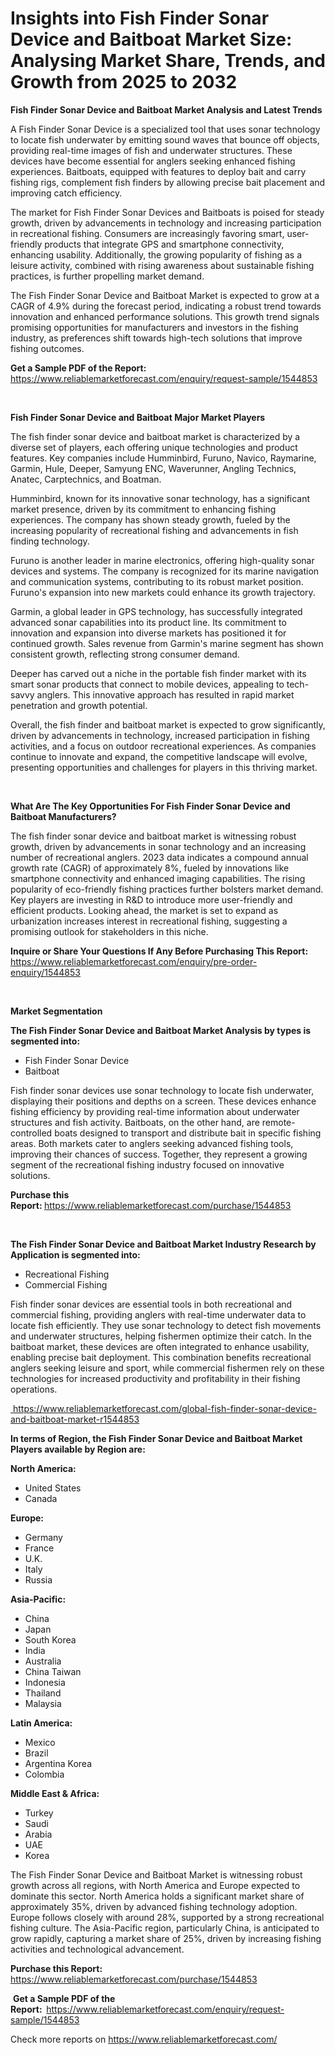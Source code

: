 <p><h1>Insights into Fish Finder Sonar Device and Baitboat Market Size: Analysing Market Share, Trends, and Growth from 2025 to 2032</h1></p><p><strong>Fish Finder Sonar Device and Baitboat Market Analysis and Latest Trends</strong></p>
<p><p>A Fish Finder Sonar Device is a specialized tool that uses sonar technology to locate fish underwater by emitting sound waves that bounce off objects, providing real-time images of fish and underwater structures. These devices have become essential for anglers seeking enhanced fishing experiences. Baitboats, equipped with features to deploy bait and carry fishing rigs, complement fish finders by allowing precise bait placement and improving catch efficiency.</p><p>The market for Fish Finder Sonar Devices and Baitboats is poised for steady growth, driven by advancements in technology and increasing participation in recreational fishing. Consumers are increasingly favoring smart, user-friendly products that integrate GPS and smartphone connectivity, enhancing usability. Additionally, the growing popularity of fishing as a leisure activity, combined with rising awareness about sustainable fishing practices, is further propelling market demand.</p><p>The Fish Finder Sonar Device and Baitboat Market is expected to grow at a CAGR of 4.9% during the forecast period, indicating a robust trend towards innovation and enhanced performance solutions. This growth trend signals promising opportunities for manufacturers and investors in the fishing industry, as preferences shift towards high-tech solutions that improve fishing outcomes.</p></p>
<p><strong>Get a Sample PDF of the Report:&nbsp;</strong> <a href="https://www.reliablemarketforecast.com/enquiry/request-sample/1544853?utm_campaign=3169&utm_medium=2&utm_source=Github&utm_content=ia&utm_term=05042025&utm_id=fish-finder-sonar-device-and-baitboat">https://www.reliablemarketforecast.com/enquiry/request-sample/1544853</a></p>
<p>&nbsp;</p>
<p><strong>Fish Finder Sonar Device and Baitboat Major Market Players</strong></p>
<p><p>The fish finder sonar device and baitboat market is characterized by a diverse set of players, each offering unique technologies and product features. Key companies include Humminbird, Furuno, Navico, Raymarine, Garmin, Hule, Deeper, Samyung ENC, Waverunner, Angling Technics, Anatec, Carptechnics, and Boatman.</p><p>Humminbird, known for its innovative sonar technology, has a significant market presence, driven by its commitment to enhancing fishing experiences. The company has shown steady growth, fueled by the increasing popularity of recreational fishing and advancements in fish finding technology.</p><p>Furuno is another leader in marine electronics, offering high-quality sonar devices and systems. The company is recognized for its marine navigation and communication systems, contributing to its robust market position. Furuno's expansion into new markets could enhance its growth trajectory.</p><p>Garmin, a global leader in GPS technology, has successfully integrated advanced sonar capabilities into its product line. Its commitment to innovation and expansion into diverse markets has positioned it for continued growth. Sales revenue from Garmin's marine segment has shown consistent growth, reflecting strong consumer demand.</p><p>Deeper has carved out a niche in the portable fish finder market with its smart sonar products that connect to mobile devices, appealing to tech-savvy anglers. This innovative approach has resulted in rapid market penetration and growth potential.</p><p>Overall, the fish finder and baitboat market is expected to grow significantly, driven by advancements in technology, increased participation in fishing activities, and a focus on outdoor recreational experiences. As companies continue to innovate and expand, the competitive landscape will evolve, presenting opportunities and challenges for players in this thriving market.</p></p>
<p>&nbsp;</p>
<p><strong>What Are The Key Opportunities For Fish Finder Sonar Device and Baitboat Manufacturers?</strong></p>
<p><p>The fish finder sonar device and baitboat market is witnessing robust growth, driven by advancements in sonar technology and an increasing number of recreational anglers. 2023 data indicates a compound annual growth rate (CAGR) of approximately 8%, fueled by innovations like smartphone connectivity and enhanced imaging capabilities. The rising popularity of eco-friendly fishing practices further bolsters market demand. Key players are investing in R&D to introduce more user-friendly and efficient products. Looking ahead, the market is set to expand as urbanization increases interest in recreational fishing, suggesting a promising outlook for stakeholders in this niche.</p></p>
<p><strong>Inquire or Share Your Questions If Any Before Purchasing This Report:</strong> <a href="https://www.reliablemarketforecast.com/enquiry/pre-order-enquiry/1544853?utm_campaign=3169&utm_medium=2&utm_source=Github&utm_content=ia&utm_term=05042025&utm_id=fish-finder-sonar-device-and-baitboat">https://www.reliablemarketforecast.com/enquiry/pre-order-enquiry/1544853</a></p>
<p>&nbsp;</p>
<p><strong>Market Segmentation</strong></p>
<p><strong>The Fish Finder Sonar Device and Baitboat Market Analysis by types is segmented into:</strong></p>
<p><ul><li>Fish Finder Sonar Device</li><li>Baitboat</li></ul></p>
<p><p>Fish finder sonar devices use sonar technology to locate fish underwater, displaying their positions and depths on a screen. These devices enhance fishing efficiency by providing real-time information about underwater structures and fish activity. Baitboats, on the other hand, are remote-controlled boats designed to transport and distribute bait in specific fishing areas. Both markets cater to anglers seeking advanced fishing tools, improving their chances of success. Together, they represent a growing segment of the recreational fishing industry focused on innovative solutions.</p></p>
<p><strong>Purchase this Report:&nbsp;</strong><a href="https://www.reliablemarketforecast.com/purchase/1544853?utm_campaign=3169&utm_medium=2&utm_source=Github&utm_content=ia&utm_term=05042025&utm_id=fish-finder-sonar-device-and-baitboat">https://www.reliablemarketforecast.com/purchase/1544853</a></p>
<p>&nbsp;</p>
<p><strong>The Fish Finder Sonar Device and Baitboat Market Industry Research by Application is segmented into:</strong></p>
<p><ul><li>Recreational Fishing</li><li>Commercial Fishing</li></ul></p>
<p><p>Fish finder sonar devices are essential tools in both recreational and commercial fishing, providing anglers with real-time underwater data to locate fish efficiently. They use sonar technology to detect fish movements and underwater structures, helping fishermen optimize their catch. In the baitboat market, these devices are often integrated to enhance usability, enabling precise bait deployment. This combination benefits recreational anglers seeking leisure and sport, while commercial fishermen rely on these technologies for increased productivity and profitability in their fishing operations.</p></p>
<p><a href="https://www.reliablemarketforecast.com/global-fish-finder-sonar-device-and-baitboat-market-r1544853?utm_campaign=3169&utm_medium=2&utm_source=Github&utm_content=ia&utm_term=05042025&utm_id=fish-finder-sonar-device-and-baitboat">&nbsp;https://www.reliablemarketforecast.com/global-fish-finder-sonar-device-and-baitboat-market-r1544853</a></p>
<p><strong>In terms of Region, the Fish Finder Sonar Device and Baitboat Market Players available by Region are:</strong></p>
<p>
    <p> <strong> North America: </strong>
        <ul>
            <li>United States</li>
            <li>Canada</li>
        </ul>
        </p> 
    <p> <strong> Europe: </strong>
        <ul>
            <li>Germany</li>
            <li>France</li>
            <li>U.K.</li>
            <li>Italy</li>
            <li>Russia</li>
        </ul>
        </p> 
    <p> <strong> Asia-Pacific: </strong>
        <ul>
            <li>China</li>
            <li>Japan</li>
            <li>South Korea</li>
            <li>India</li>
            <li>Australia</li>
            <li>China Taiwan</li>
            <li>Indonesia</li>
            <li>Thailand</li>
            <li>Malaysia</li>
        </ul>
        </p> 
    <p> <strong> Latin America: </strong>
        <ul>
            <li>Mexico</li>
            <li>Brazil</li>
            <li>Argentina Korea</li>
            <li>Colombia</li>
        </ul>
        </p> 
    <p> <strong> Middle East & Africa: </strong>
        <ul>
            <li>Turkey</li>
            <li>Saudi</li>
            <li>Arabia</li>
            <li>UAE</li>
            <li>Korea</li>
        </ul>
    </p>
    </p>
<p><p>The Fish Finder Sonar Device and Baitboat Market is witnessing robust growth across all regions, with North America and Europe expected to dominate this sector. North America holds a significant market share of approximately 35%, driven by advanced fishing technology adoption. Europe follows closely with around 28%, supported by a strong recreational fishing culture. The Asia-Pacific region, particularly China, is anticipated to grow rapidly, capturing a market share of 25%, driven by increasing fishing activities and technological advancement.</p></p>
<p><strong>Purchase this Report: </strong><a href="https://www.reliablemarketforecast.com/purchase/1544853?utm_campaign=3169&utm_medium=2&utm_source=Github&utm_content=ia&utm_term=05042025&utm_id=fish-finder-sonar-device-and-baitboat">https://www.reliablemarketforecast.com/purchase/1544853</a></p>
<p>&nbsp;<strong>Get a Sample PDF of the Report:&nbsp;&nbsp;</strong><a href="https://www.reliablemarketforecast.com/enquiry/request-sample/1544853?utm_campaign=3169&utm_medium=2&utm_source=Github&utm_content=ia&utm_term=05042025&utm_id=fish-finder-sonar-device-and-baitboat">https://www.reliablemarketforecast.com/enquiry/request-sample/1544853</a></p>
<p><strong></strong></p>
<p>Check more reports on <a href="https://www.reliablemarketforecast.com/?utm_campaign=3169&utm_medium=2&utm_source=Github&utm_content=ia&utm_term=05042025&utm_id=fish-finder-sonar-device-and-baitboat">https://www.reliablemarketforecast.com/</a></p>